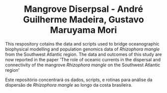 <h1 align="center">Mangrove Diserpsal - André Guilherme Madeira, Gustavo Maruyama Mori </h1>

This respository cotains the data and scripts used to bridge oceanographic biophysical modelling and population genomics data of <i> Rhizophora mangle </i> from the Southwest Atlantic region. 
The data and outcomes of this study are now reported in the paper 'The role of oceanic currents in the dispersal and connectivity of the mangrove <i>Rhizophora mangle</i> on the Southwest Atlantic region'

Este repositório concentrará os dados, scripts, e rotinas para análise da dispersão de <i> Rhizophora mangle </i> ao longo da costa brasileira. 
